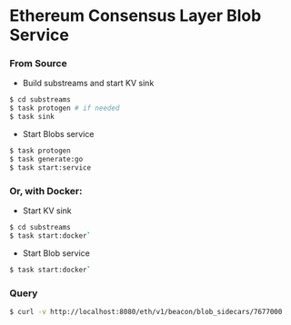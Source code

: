 # Ethereum Consensus Layer Blob Service

### From Source

- Build substreams and start KV sink
```bash
$ cd substreams
$ task protogen # if needed
$ task sink
```

- Start Blobs service
```bash
$ task protogen
$ task generate:go
$ task start:service
```

### Or, with Docker:

- Start KV sink
```bash
$ cd substreams
$ task start:docker`
```

- Start Blob service
```bash
$ task start:docker`
```


### Query
```bash
$ curl -v http://localhost:8080/eth/v1/beacon/blob_sidecars/7677000
```